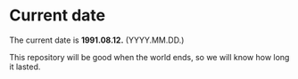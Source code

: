 # Current date

The current date is **1991.08.12.** (YYYY.MM.DD.)

This repository will be good when the world ends, so we will know how long it lasted.